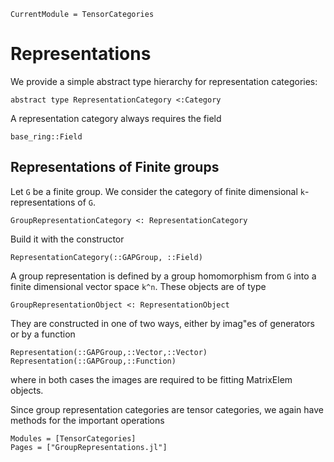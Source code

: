 ```@meta
CurrentModule = TensorCategories
```

# Representations

We provide a simple abstract type hierarchy for representation categories:

```
abstract type RepresentationCategory <:Category
```

A representation category always requires the field

```
base_ring::Field
```

## Representations of Finite groups

Let ``G`` be a finite group. We consider the category of finite dimensional
``k``-representations of ``G``.

```
GroupRepresentationCategory <: RepresentationCategory
```

Build it with the constructor


```@docs
RepresentationCategory(::GAPGroup, ::Field)
```

A group representation is defined by a group homomorphism from ``G`` into a
finite dimensional vector space ``k^n``. These objects are of type

```
GroupRepresentationObject <: RepresentationObject
```

They are constructed in one of two ways, either by imag"es of generators or by a function

```@docs
Representation(::GAPGroup,::Vector,::Vector)
Representation(::GAPGroup,::Function)
```

where in both cases the images are required to be fitting MatrixElem objects.

Since group representation categories are tensor categories, we again have methods
for the important operations

```@autodocs
Modules = [TensorCategories]
Pages = ["GroupRepresentations.jl"]
```
